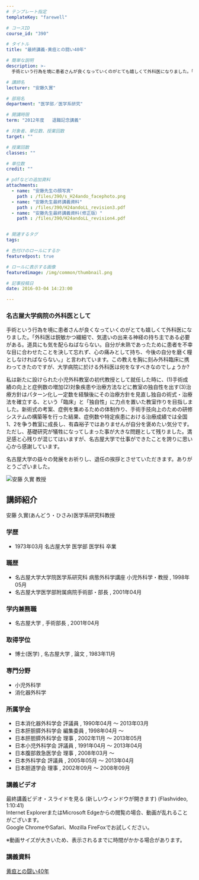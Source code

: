 ```yaml
---
# テンプレート指定
templateKey: "farewell"

# コースID
course_id: "390"

# タイトル
title: "最終講義-黄疸との闘い40年"

# 簡単な説明
description: >-
  手術という行為を境に患者さんが良くなっていくのがとても嬉しくて外科医になりました。「外科医は鋭敏かつ繊細で、気遣いの出来る神経の持ち主である必要がある。道具にも気を配らねばならない。自分が未熟であ...

# 講師名
lecturer: "安藤久實"

# 部局名
department: "医学部／医学系研究"

# 開講時限
term: "2012年度	退職記念講義"

# 対象者、単位数、授業回数
target: ""

# 授業回数
classes: ""

# 単位数
credit: ""

# pdfなどの追加資料
attachments: 
  - name: "安藤先生の顔写真" 
    path : /files/390/s_H24ando_facephoto.png
  - name: "安藤先生最終講義資料" 
    path : /files/390/H24andoLL_revision3.pdf
  - name: "安藤先生最終講義資料(修正版）" 
    path : /files/390/H24andoLL_revision4.pdf


# 関連するタグ
tags:

# 色付けのロールにするか
featuredpost: true

# ロールに表示する画像
featuredimage: /img/common/thumbnail.png

# 記事投稿日
date: 2016-03-04 14:23:00

---
```

### 名古屋大学病院の外科医として

手術という行為を境に患者さんが良くなっていくのがとても嬉しくて外科医になりました。「外科医は鋭敏かつ繊細で、気遣いの出来る神経の持ち主である必要がある。道具にも気を配らねばならない。自分が未熟であったために患者を不幸な目に合わせたことを決して忘れず、心の痛みとして持ち、今後の自分を磨く糧としなければならない。」と言われています。この教えを胸に刻み外科臨床に携わってきたのですが、大学病院に於ける外科医は何をなすべきなのでしょうか?

私は新たに設けられた小児外科教室の初代教授として就任した時に、(1)手術成績の向上と症例数の増加(2)対象疾患や治療方法などに教室の独自性を出す(3)治療方針はパターン化し一定数を経験後にその治療方針を見直し独自の術式・治療法を確立する、という「臨床」と「独自性」に力点を置いた教室作りを目指しました。新術式の考案、症例を集めるための体制作り、手術手技向上のための研修システムの構築等を行った結果、症例数や特定疾患における治療成績では全国1、2を争う教室に成長し、有森裕子ではありませんが自分を褒めたい気分です。ただし、基礎研究が犠牲になってしまった事が大きな問題として残りました。満足感と心残りが混じてはいますが、名古屋大学で仕事ができたことを誇りに思い心から感謝しています。

名古屋大学の益々の発展をお祈りし、退任の挨拶とさせていただきます。ありがとうございました。

![安藤 久實 教授](/files/390/s_H24ando_facephoto.png) 
## 講師紹介

安藤 久實(あんどう・ひさみ)医学系研究科教授 

### 学歴

  * 1973年03月 名古屋大学 医学部 医学科 卒業 

### 職歴

  * 名古屋大学大学院医学系研究科 病態外科学講座 小児外科学・教授 , 1998年05月
  * 名古屋大学医学部附属病院手術部・部長 , 2001年04月

### 学内兼務職

  * 名古屋大学 , 手術部長 , 2001年04月 

### 取得学位

  * 博士(医学) , 名古屋大学 , 論文 , 1983年11月 

### 専門分野

  * 小児外科学
  * 消化器外科学 

### 所属学会

  * 日本消化器外科学会 評議員 , 1990年04月 〜 2013年03月
  * 日本肝胆膵外科学会 編集委員 , 1998年04月 〜
  * 日本肝胆膵外科学会 理事 , 2002年11月 〜 2013年05月
  * 日本小児外科学会 評議員 , 1991年04月 〜 2013年04月
  * 日本腹部救急医学会 理事 , 2008年03月 〜 
  * 日本外科学会 評議員 , 2005年05月 〜 2013年04月
  * 日本胆道学会 理事 , 2002年09月 〜 2008年09月
### 講義ビデオ

最終講義ビデオ・スライドを見る (新しいウィンドウが開きます) (Flashvideo, 1:10:41)  
Internet ExplorerまたはMicrosoft Edgeからの閲覧の場合、動画が乱れることがございます。  
Google ChromeやSafari、Mozilla FireFoxでお試しください。 

※動画サイズが大きいため、表示されるまでに時間がかかる場合があります。

### 講義資料


[黄疸との闘い40年](/files/390/H24andoLL_revision4.pdf) 
